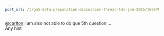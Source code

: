 ```yaml
---
post_url: /t/ga5-data-preparation-discussion-thread-tds-jan-2025/166576/30
---
```

[@carlton](/u/carlton) i am also not able to do que 5th question …  
Any hint